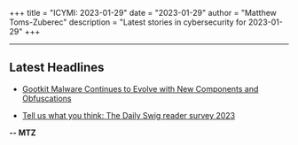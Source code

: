 +++
title = "ICYMI: 2023-01-29"
date = "2023-01-29"
author = "Matthew Toms-Zuberec"
description = "Latest stories in cybersecurity for 2023-01-29"
+++

---------------------------------------------------------------------------
## Latest Headlines
- [Gootkit Malware Continues to Evolve with New Components and Obfuscations](https://thehackernews.com/2023/01/gootkit-malware-continues-to-evolve.html)

- [Tell us what you think: The Daily Swig reader survey 2023](https://portswigger.net/daily-swig/tell-us-what-you-think-the-daily-swig-reader-survey-2023)

**-- MTZ**